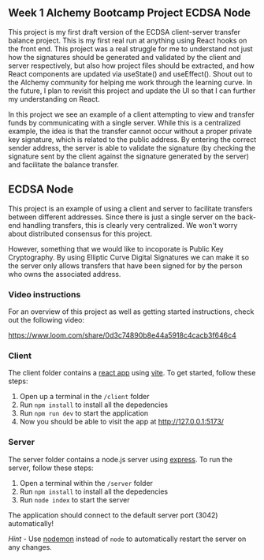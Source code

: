## Week 1 Alchemy Bootcamp Project ECDSA Node

This project is my first draft version of the ECDSA client-server transfer balance project. This is my first real run at
anything using React hooks on the front end. This project was a real struggle for me to understand not just how the
signatures should be generated and validated by the client and server respectively, but also how project files should be
extracted, and how React components are updated via useState() and useEffect(). Shout out to the Alchemy community for
helping me work through the learning curve. In the future, I plan to revisit this project and update the UI so that I
can further my understanding on React.

In this project we see an example of a client attempting to view and transfer funds by communicating with a single
server. While this is a centralized example, the idea is that the transfer cannot occur without a proper private key
signature, which is related to the public address. By entering the correct sender address, the server is able to
validate the signature (by checking the signature sent by the client against the signature generated by the server) and
facilitate the balance transfer.

## ECDSA Node

This project is an example of using a client and server to facilitate transfers between different addresses. Since there
is just a single server on the back-end handling transfers, this is clearly very centralized. We won't worry about
distributed consensus for this project.

However, something that we would like to incoporate is Public Key Cryptography. By using Elliptic Curve Digital
Signatures we can make it so the server only allows transfers that have been signed for by the person who owns the
associated address.

### Video instructions

For an overview of this project as well as getting started instructions, check out the following video:

https://www.loom.com/share/0d3c74890b8e44a5918c4cacb3f646c4

### Client

The client folder contains a [react app](https://reactjs.org/) using [vite](https://vitejs.dev/). To get started, follow
these steps:

1. Open up a terminal in the `/client` folder
2. Run `npm install` to install all the depedencies
3. Run `npm run dev` to start the application
4. Now you should be able to visit the app at http://127.0.0.1:5173/

### Server

The server folder contains a node.js server using [express](https://expressjs.com/). To run the server, follow these
steps:

1. Open a terminal within the `/server` folder
2. Run `npm install` to install all the depedencies
3. Run `node index` to start the server

The application should connect to the default server port (3042) automatically!

_Hint_ - Use [nodemon](https://www.npmjs.com/package/nodemon) instead of `node` to automatically restart the server on
any changes.

